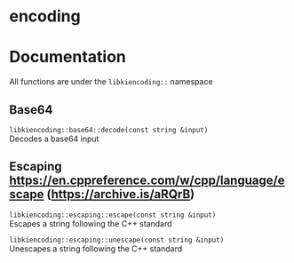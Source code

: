 # encoding

# Documentation
All functions are under the `libkiencoding::` namespace

## Base64
`libkiencoding::base64::decode(const string &input)` \
Decodes a base64 input 

## Escaping https://en.cppreference.com/w/cpp/language/escape (https://archive.is/aRQrB)
`libkiencoding::escaping::escape(const string &input)` \
Escapes a string following the C++ standard 

`libkiencoding::escaping::unescape(const string &input)` \
Unescapes a string following the C++ standard
